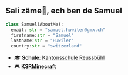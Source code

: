## Sali zäme👋, ech ben de Samuel
```python
class Samuel(AboutMe):
  email: str = "samuel.huwiler@gmx.ch"
  firstname:str = "Samuel"
  lastname:str = "Huwiler"
  country:str = "switzerland"
```
- 🎓 **Schule**: [Kantonsschule Reussbühl](https://ksreussbuehl.lu.ch)
- 🎮 [**KSRMinecraft**](https://ksrminecraft.ch)

<!--
**Samhuw8a/Samhuw8a** is a ✨ _special_ ✨ repository because its `README.md` (this file) appears on your GitHub profile.

Here are some ideas to get you started:

- 🔭 I’m currently working on ...
- 🌱 I’m currently learning ...
- 👯 I’m looking to collaborate on ...
- 🤔 I’m looking for help with ...
- 💬 Ask me about ...
- 📫 How to reach me: ...
- 😄 Pronouns: ...
- ⚡ Fun fact: ...
-->

